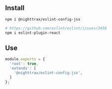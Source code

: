 ## Install

```sh
npm i @nighttrax/eslint-config-jsx

# https://github.com/eslint/eslint/issues/3458
npm i eslint-plugin-react
```


## Use

```js
module.exports = {
  'root': true,
  'extends': [
    '@nighttrax/eslint-config-jsx',
  ]
};
```
